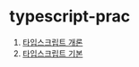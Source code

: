 # typescript-prac

01. [타입스크립트 개론](https://github.com/kanghyew0n/typescript-prac/blob/main/%ED%95%B8%EB%93%9C%EB%B6%81/01.%20%ED%83%80%EC%9E%85%EC%8A%A4%ED%8A%B8%EB%A6%BD%ED%8A%B8%20%EA%B0%9C%EB%A1%A0.md)
02. [타입스크립트 기본](https://github.com/kanghyew0n/typescript-prac/blob/main/핸드북/02.%20타입스크립트%20기본.md)